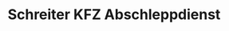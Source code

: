 ---
title: "Schreiter KFZ Abschleppdienst"
url: /iserlohn/schreiter-kfz-abschleppdienst/
shop: Autowerkstatt
---